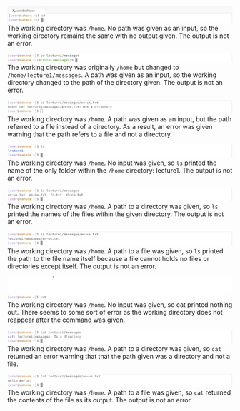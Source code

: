 ![Image](lab1p1.jpg)
The working directory was `/home`.
No path was given as an input, so the working directory remains the same with no output given. The output is not an error.

![Image](lab1p2.jpg)
The working directory was originally `/home` but changed to `/home/lecture1/messages`.
A path was given as an input, so the working directory changed to the path of the directory given. The output is not an error.

![Image](lab1p3.jpg)
The working directory was `/home`.
A path was given as an input, but the path referred to a file instead of a directory. As a result, an error was given warning that the path refers to a file and not a directory.

![Image](lab1p4.jpg)
The working directory was `/home`.
No input was given, so `ls` printed the name of the only folder within the `/home` directory: lecture1. The output is not an error.

![Image](lab1p5.jpg)
The working directory was `/home`.
A path to a directory was given, so `ls` printed the names of the files within the given directory. The output is not an error.

![Image](lab1p6.jpg)
The working directory was `/home`.
A path to a file was given, so `ls` printed the path to the file name itself because a file cannot holds no files or directories except itself. The output is not an error.

![Image](lab1p7.jpg)
The working directory was `/home`.
No input was given, so cat printed nothing out. There seems to some sort of error as the working directory does not reappear after the command was given.

![Image](lab1p8.jpg)
The working directory was `/home`.
A path to a directory was given, so `cat` returned an error warning that that the path given was a directory and not a file. 

![Image](lab1p9.jpg)
The working directory was `/home`.
A path to a file was given, so `cat` returned the contents of the file as its output. The output is not an error.
